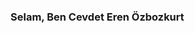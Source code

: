 ### Selam, Ben Cevdet Eren Özbozkurt

<!--
**cevdetozbozkurt/cevdetozbozkurt** is a ✨ _special_ ✨ repository because its `README.md` (this file) appears on your GitHub profile.

Here are some ideas to get you started:
asdasd

- 🔭 I’m currently working on ...
- 🌱 I’m currently learning ...
- 👯 I’m looking to collaborate on ...
- 🤔 I’m looking for help with ...
- 💬 Ask me about ...
- 📫 How to reach me: ...
- 😄 Pronouns: ...
- ⚡ Fun fact: ...
-->
